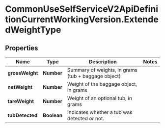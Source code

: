 # CommonUseSelfServiceV2ApiDefinitionCurrentWorkingVersion.ExtendedWeightType

## Properties
Name | Type | Description | Notes
------------ | ------------- | ------------- | -------------
**grossWeight** | **Number** | Summary of weights, in grams (tub + baggage object) | 
**netWeight** | **Number** | Weight of the baggage object, in grams | 
**tareWeight** | **Number** | Weight of an optional tub, in grams | 
**tubDetected** | **Boolean** | Indicates whether a tub was detected or not. | 
